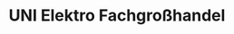 ---
title: "UNI Elektro Fachgroßhandel"
url: /karlsruhe/uni-elektro-fachgrosshandel/
shop: Baumarkt
---